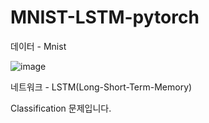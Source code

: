 # MNIST-LSTM-pytorch

데이터 - Mnist

![image](https://user-images.githubusercontent.com/58909032/98786927-27da6e00-2442-11eb-9701-952f88c9d698.png)



네트워크 - LSTM(Long-Short-Term-Memory)


Classification 문제입니다.

